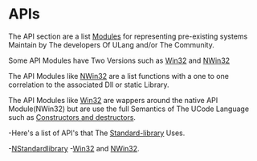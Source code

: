 # APIs

The API section are a list [Modules](./SyntaxAndSeamantics/Modules.md) for representing pre-existing systems Maintain by The developers Of ULang and/or The Community.

Some API Modules have Two Versions such as [Win32](./APIs/Win32.md) and [NWin32](./APIs/NWin32.md) 

The API Modules like [NWin32](./APIs/NWin32.md)  are a list functions with a one to one correlation to the associated Dll or static Library.


The API Modules like [Win32](./APIs/Win32.md) are wappers around the native API Module(NWin32) but are use the full Semantics of The UCode Language such as [Constructors and destructors](./SyntaxAndSeamantics/Concepts/ConstructorsAndDestructors.md). 

-Here's a list of API's that The [Standard-library](./Standardlibrary.md) Uses.

 -[NStandardlibrary](./APIs/NStandardlibrary.md)
 -[Win32](./APIs/Win32.md) and [NWin32](./APIs/NWin32.md).